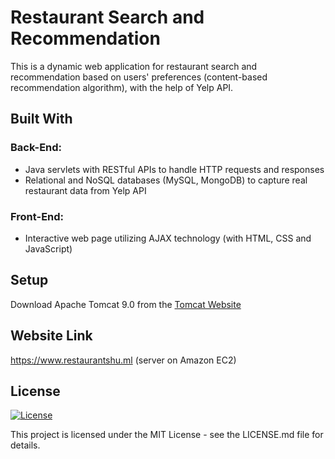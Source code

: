 # Restaurant Search and Recommendation
This is a dynamic web application for restaurant search and recommendation based on users' preferences (content-based recommendation algorithm), with the help of Yelp API.

## Built With

### Back-End: 
* Java servlets with RESTful APIs to handle HTTP requests and responses 
* Relational and NoSQL databases (MySQL, MongoDB) to capture real restaurant data from Yelp API

### Front-End: 
* Interactive web page utilizing AJAX technology (with HTML, CSS and JavaScript)

## Setup

Download Apache Tomcat 9.0 from the [Tomcat Website](https://tomcat.apache.org/download-90.cgi) 

## Website Link

https://www.restaurantshu.ml (server on Amazon EC2)

## License

[![License](http://img.shields.io/:license-mit-blue.svg?style=flat-square)](http://badges.mit-license.org)

This project is licensed under the MIT License - see the LICENSE.md file for details.
